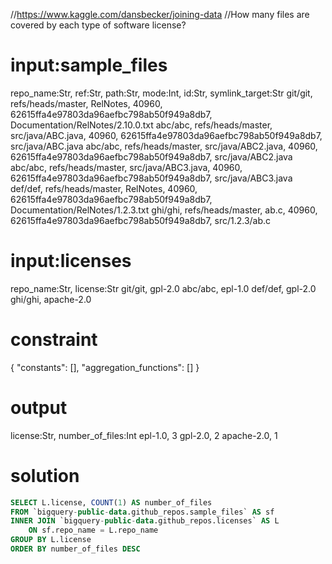 //https://www.kaggle.com/dansbecker/joining-data
//How many files are covered by each type of software license?

# input:sample_files

repo_name:Str, ref:Str, path:Str, mode:Int, id:Str, symlink_target:Str
git/git, refs/heads/master, RelNotes, 40960, 62615ffa4e97803da96aefbc798ab50f949a8db7, Documentation/RelNotes/2.10.0.txt
abc/abc, refs/heads/master, src/java/ABC.java, 40960, 62615ffa4e97803da96aefbc798ab50f949a8db7, src/java/ABC.java
abc/abc, refs/heads/master, src/java/ABC2.java, 40960, 62615ffa4e97803da96aefbc798ab50f949a8db7, src/java/ABC2.java
abc/abc, refs/heads/master, src/java/ABC3.java, 40960, 62615ffa4e97803da96aefbc798ab50f949a8db7, src/java/ABC3.java
def/def, refs/heads/master, RelNotes, 40960, 62615ffa4e97803da96aefbc798ab50f949a8db7, Documentation/RelNotes/1.2.3.txt
ghi/ghi, refs/heads/master, ab.c, 40960, 62615ffa4e97803da96aefbc798ab50f949a8db7, src/1.2.3/ab.c

# input:licenses

repo_name:Str, license:Str
git/git, gpl-2.0
abc/abc, epl-1.0
def/def, gpl-2.0
ghi/ghi, apache-2.0

# constraint

{
  "constants": [],
  "aggregation_functions": []
}

# output

license:Str, number_of_files:Int
epl-1.0, 3
gpl-2.0, 2
apache-2.0, 1

# solution

```sql
SELECT L.license, COUNT(1) AS number_of_files
FROM `bigquery-public-data.github_repos.sample_files` AS sf
INNER JOIN `bigquery-public-data.github_repos.licenses` AS L 
    ON sf.repo_name = L.repo_name
GROUP BY L.license
ORDER BY number_of_files DESC
```
